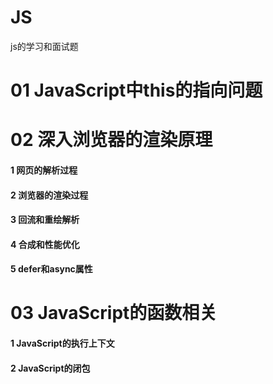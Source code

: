 # JS
js的学习和面试题

# 01 JavaScript中this的指向问题

# 02 深入浏览器的渲染原理
#### 1 网页的解析过程
#### 2 浏览器的渲染过程
#### 3 回流和重绘解析
#### 4 合成和性能优化
#### 5 defer和async属性 

# 03 JavaScript的函数相关
#### 1 JavaScript的执行上下文
#### 2 JavaScript的闭包
####
####